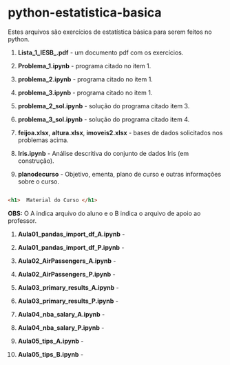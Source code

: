 # python-estatistica-basica
Estes arquivos são exercícios de estatística básica para serem feitos no python.

1. **Lista_1_IESB_.pdf** - um documento pdf com os exercícios. 

2. **Problema_1.ipynb** - programa citado no item 1.

3. **problema_2.ipynb** - programa citado no item 1.

4. **problema_3.ipynb** - programa citado no item 1.

5. **problema_2_sol.ipynb** - solução do programa citado item 3.

6. **problema_3_sol.ipynb** - solução do programa citado item 4.

7. **feijoa.xlsx**, **altura.xlsx**, **imoveis2.xlsx** - bases de dados solicitados nos problemas acima.

8. **Iris.ipynb** - Análise descritiva do conjunto de dados Iris (em construção).

9. **planodecurso** - Objetivo, ementa, plano de curso e outras informações sobre o curso.


```html

<h1>  Material do Curso </h1> 

````
**OBS:** O A indica arquivo do aluno e o B indica o arquivo de apoio ao professor.

1. **Aula01_pandas_import_df_A.ipynb** -

2. **Aula01_pandas_import_df_P.ipynb** -

3. **Aula02_AirPassengers_A.ipynb** -

4. **Aula02_AirPassengers_P.ipynb** -

5. **Aula03_primary_results_A.ipynb** -

6. **Aula03_primary_results_P.ipynb** -

7. **Aula04_nba_salary_A.ipynb** -

8. **Aula04_nba_salary_P.ipynb** -

9. **Aula05_tips_A.ipynb** -

10. **Aula05_tips_B.ipynb** -
